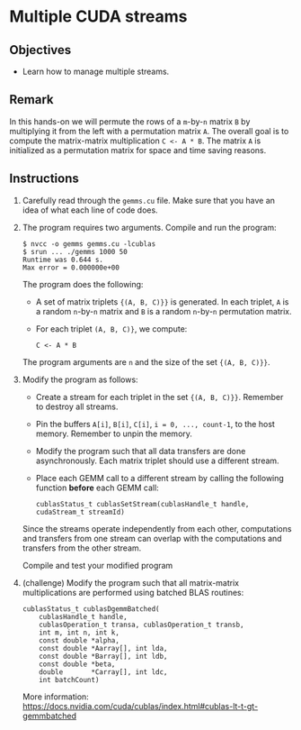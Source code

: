 # Multiple CUDA streams

## Objectives

 - Learn how to manage multiple streams.

## Remark

In this hands-on we will permute the rows of a `m`-by-`n` matrix `B` by
multiplying it from the left with a permutation matrix `A`. The overall goal is
to compute the matrix-matrix multiplication `C <- A * B`. The matrix `A` is
initialized as a permutation matrix for space and time saving reasons.
 
## Instructions

 1. Carefully read through the `gemms.cu` file. Make sure that you have an
    idea of what each line of code does.

 2. The program requires two arguments. Compile and run the program:
 
    ```
    $ nvcc -o gemms gemms.cu -lcublas
    $ srun ... ./gemms 1000 50
    Runtime was 0.644 s.
    Max error = 0.000000e+00
    ```
    
    The program does the following:
     
     - A set of matrix triplets `{(A, B, C)}}` is generated. In each triplet,
       `A` is a random `n`-by-`n` matrix and `B` is a random `n`-by-`n`
       permutation matrix.
       
     - For each triplet `(A, B, C)}`, we compute:
       
       ```
       C <- A * B
       ```
    
    The program arguments are `n` and the size of the set `{(A, B, C)}}`.

 3. Modify the program as follows:
 
     - Create a stream for each triplet in the set `{(A, B, C)}}`. Remember
       to destroy all streams.
     
     - Pin the buffers `A[i]`, `B[i]`, `C[i]`, `i = 0, ..., count-1`, to the
       host memory. Remember to unpin the memory.
       
     - Modify the program such that all data transfers are done asynchronously.
       Each matrix triplet should use a different stream.
     
     - Place each GEMM call to a different stream by calling the following
       function **before** each GEMM call:
       
       ```
       cublasStatus_t cublasSetStream(cublasHandle_t handle, cudaStream_t streamId)
       ```
    
    Since the streams operate independently from each other, computations and
    transfers from one stream can overlap with the computations and transfers
    from the other stream.
    
    Compile and test your modified program

 4. (challenge) Modify the program such that all matrix-matrix multiplications are
    performed using batched BLAS routines:
    
    ```
    cublasStatus_t cublasDgemmBatched(
        cublasHandle_t handle, 
        cublasOperation_t transa, cublasOperation_t transb,
        int m, int n, int k,
        const double *alpha,
        const double *Aarray[], int lda,
        const double *Barray[], int ldb,
        const double *beta,
        double       *Carray[], int ldc,
        int batchCount)
    ```
    
    More information: https://docs.nvidia.com/cuda/cublas/index.html#cublas-lt-t-gt-gemmbatched
